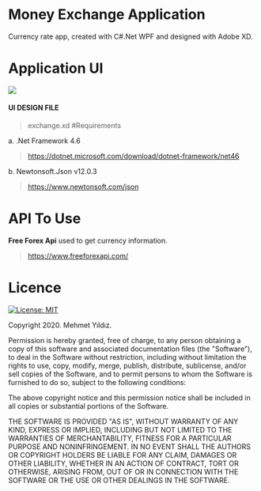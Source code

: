 # Money Exchange Application

Currency rate app, created with C#.Net WPF and designed with Adobe XD.

# Application UI

![](https://i.imgyukle.com/2020/08/24/uUxwNQ.png)

#### UI DESIGN FILE

> exchange.xd
> #Requirements

a. .Net Framework 4.6

> https://dotnet.microsoft.com/download/dotnet-framework/net46

b. Newtonsoft.Json v12.0.3

> https://www.newtonsoft.com/json

# API To Use

<b>Free Forex Api</b> used to get currency information.

> https://www.freeforexapi.com/

# Licence

[![License: MIT](https://img.shields.io/badge/License-MIT-yellow.svg)](https://opensource.org/licenses/MIT)

Copyright 2020. Mehmet Yıldız.

Permission is hereby granted, free of charge, to any person obtaining a copy of this software and associated documentation files (the "Software"), to deal in the Software without restriction, including without limitation the rights to use, copy, modify, merge, publish, distribute, sublicense, and/or sell copies of the Software, and to permit persons to whom the Software is furnished to do so, subject to the following conditions:

The above copyright notice and this permission notice shall be included in all copies or substantial portions of the Software.

THE SOFTWARE IS PROVIDED "AS IS", WITHOUT WARRANTY OF ANY KIND, EXPRESS OR IMPLIED, INCLUDING BUT NOT LIMITED TO THE WARRANTIES OF MERCHANTABILITY, FITNESS FOR A PARTICULAR PURPOSE AND NONINFRINGEMENT. IN NO EVENT SHALL THE AUTHORS OR COPYRIGHT HOLDERS BE LIABLE FOR ANY CLAIM, DAMAGES OR OTHER LIABILITY, WHETHER IN AN ACTION OF CONTRACT, TORT OR OTHERWISE, ARISING FROM, OUT OF OR IN CONNECTION WITH THE SOFTWARE OR THE USE OR OTHER DEALINGS IN THE SOFTWARE.
